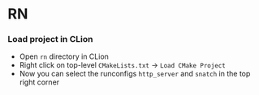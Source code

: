 # RN

### Load project in CLion
- Open `rn` directory in CLion
- Right click on top-level `CMakeLists.txt` -> `Load CMake Project`
- Now you can select the runconfigs `http_server` and `snatch` in the top right corner
